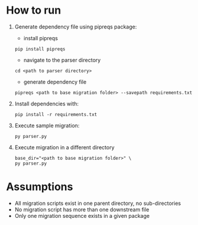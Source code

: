 # How to run

1. Generate dependency file using pipreqs package:
    - install pipreqs
    ```
    pip install pipreqs
    ```

    - navigate to the parser directory
    ```
    cd <path to parser directory>
    ```

    - generate dependency file
    ```
    pipreqs <path to base migration folder> --savepath requirements.txt
    ```

2. Install dependencies with:
    ```
    pip install -r requirements.txt
    ```

3. Execute sample migration:
    ```
    py parser.py
    ```
    
4. Execute migration in a different directory
    ```
    base_dir="<path to base migration folder>" \
    py parser.py
    ```

# Assumptions
- All migration scripts exist in one parent directory, no sub-directories
- No migration script has more than one downstream file
- Only one migration sequence exists in a given package
